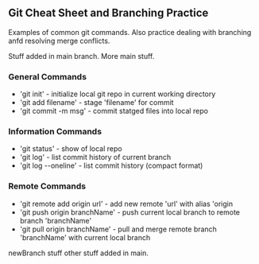 ## Git Cheat Sheet and Branching Practice

Examples of common git commands. Also practice dealing with branching anfd resolving merge conflicts.

Stuff added in main branch.
More main stuff.

### General Commands
* 'git init' - initialize local git repo in current working directory
* 'git add filename' - stage 'filename' for commit
* 'git commit -m msg' - commit statged files into local repo

### Information Commands
* 'git status' - show of local repo
* 'git log' - list commit history of current branch
* 'git log --oneline' - list commit history (compact format)

### Remote Commands
* 'git remote add origin url' - add new remote 'url' with alias 'origin
* 'git push origin branchName' - push current local branch to remote branch 'branchName' 
* 'git pull origin branchName' - pull and merge remote branch 'branchName' with current local branch


newBranch stuff
other stuff added in main.

